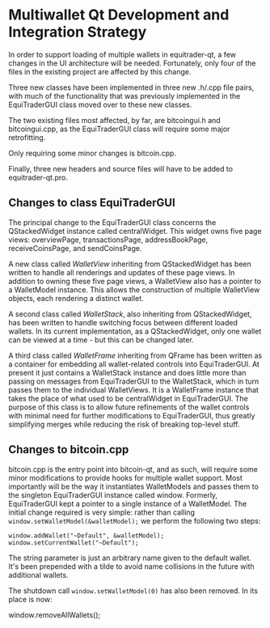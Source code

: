 Multiwallet Qt Development and Integration Strategy
===================================================

In order to support loading of multiple wallets in equitrader-qt, a few changes in the UI architecture will be needed.
Fortunately, only four of the files in the existing project are affected by this change.

Three new classes have been implemented in three new .h/.cpp file pairs, with much of the functionality that was previously
implemented in the EquiTraderGUI class moved over to these new classes.

The two existing files most affected, by far, are bitcoingui.h and bitcoingui.cpp, as the EquiTraderGUI class will require
some major retrofitting.

Only requiring some minor changes is bitcoin.cpp.

Finally, three new headers and source files will have to be added to equitrader-qt.pro.

Changes to class EquiTraderGUI
---------------------------
The principal change to the EquiTraderGUI class concerns the QStackedWidget instance called centralWidget.
This widget owns five page views: overviewPage, transactionsPage, addressBookPage, receiveCoinsPage, and sendCoinsPage.

A new class called *WalletView* inheriting from QStackedWidget has been written to handle all renderings and updates of
these page views. In addition to owning these five page views, a WalletView also has a pointer to a WalletModel instance.
This allows the construction of multiple WalletView objects, each rendering a distinct wallet.

A second class called *WalletStack*, also inheriting from QStackedWidget, has been written to handle switching focus between
different loaded wallets. In its current implementation, as a QStackedWidget, only one wallet can be viewed at a time -
but this can be changed later.

A third class called *WalletFrame* inheriting from QFrame has been written as a container for embedding all wallet-related
controls into EquiTraderGUI. At present it just contains a WalletStack instance and does little more than passing on messages
from EquiTraderGUI to the WalletStack, which in turn passes them to the individual WalletViews. It is a WalletFrame instance
that takes the place of what used to be centralWidget in EquiTraderGUI. The purpose of this class is to allow future
refinements of the wallet controls with minimal need for further modifications to EquiTraderGUI, thus greatly simplifying
merges while reducing the risk of breaking top-level stuff.

Changes to bitcoin.cpp
----------------------
bitcoin.cpp is the entry point into bitcoin-qt, and as such, will require some minor modifications to provide hooks for
multiple wallet support. Most importantly will be the way it instantiates WalletModels and passes them to the
singleton EquiTraderGUI instance called window. Formerly, EquiTraderGUI kept a pointer to a single instance of a WalletModel.
The initial change required is very simple: rather than calling `window.setWalletModel(&walletModel);` we perform the
following two steps:

	window.addWallet("~Default", &walletModel);
	window.setCurrentWallet("~Default");

The string parameter is just an arbitrary name given to the default wallet. It's been prepended with a tilde to avoid name collisions in the future with additional wallets.

The shutdown call `window.setWalletModel(0)` has also been removed. In its place is now:

window.removeAllWallets();
